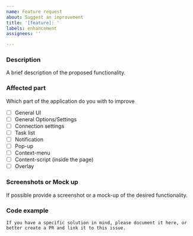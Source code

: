 ```yaml
---
name: Feature request 
about: Suggest an improvement 
title: '[feature]: '
labels: enhancement 
assignees: ''

---
```


<!-- Thanks for creating a feature request ! Please detail as much as possible the desired functionality. -->

### Description

A brief description of the proposed functionality.

### Affected part

Which part of the application do you with to improve

- [ ] General UI
- [ ] General Options/Settings
- [ ] Connection settings
- [ ] Task list
- [ ] Notification
- [ ] Pop-up
- [ ] Context-menu
- [ ] Content-script (inside the page)
- [ ] Overlay

### Screenshots or Mock up

If possible provide a screenshot or a mock-up of the desired functionality.

### Code example

```
If you have a specific solution in mind, please document it here, or better create a PR and link it to this issue.
```

<!-- If you are enjoying the extension, please leave a review in the extension store ! -->
